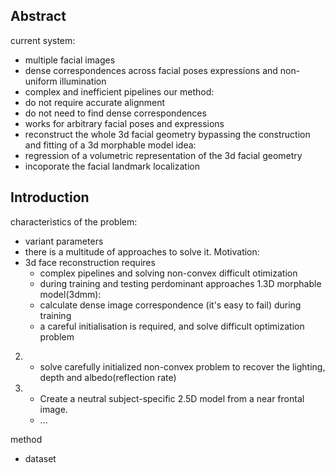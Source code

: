 ## Abstract


current system: 
* multiple facial images
* dense correspondences across facial poses expressions and non-uniform illumination
* complex and inefficient pipelines
our method:
* do not require accurate alignment
* do not need to find dense correspondences
* works for arbitrary facial poses and expressions
* reconstruct the whole 3d facial geometry bypassing the construction and fitting of a 3d morphable model
idea:
* regression of a volumetric representation of the 3d facial geometry
* incoporate the facial landmark localization


## Introduction

characteristics of the problem:
* variant parameters
* there is a multitude of approaches to solve it.
Motivation:
* 3d face reconstruction requires 
    * complex pipelines and solving non-convex difficult otimization
    * during training and testing
perdominant approaches
1.3D morphable model(3dmm):
    * calculate dense image correspondence (it's easy to fail) during training
    * a careful initialisation is required, and solve difficult optimization problem
2.
    * solve carefully initialized non-convex problem to recover the lighting, depth and albedo(reflection rate)
3.
    * Create a neutral subject-specific 2.5D model from a near frontal image.
    * ...

method
* dataset

